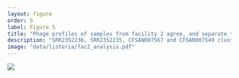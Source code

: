 ```yaml
---
layout: figure
order: 5
label: Figure 5
title: "Phage profiles of samples from facility 2 agree, and separate them from two CFSAN samples, in disagreement with the SNP-phylogeny"
description: "SRR2352236, SRR2352235, CFSAN007567 and CFSAN007549 cluster closley in the tree. However, their phage profile are significantly different with SRR2352235 SRR2352236 clustering together based on their phage profile."
image: "data/listeria/fac2_analysis.pdf"
---
```

<img src="{{ site.baseurl }}/data/listeria/fac2_analysis.pdf">
